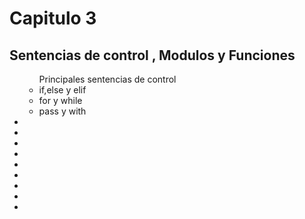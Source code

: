 # Capitulo 3

## Sentencias de control , Modulos y Funciones

<ul>
<ul>Principales sentencias de control<li>if,else y elif</li><li>for y while</li><li>pass y with</li></ul>
<li></li>
<li></li>
<li></li>
<li></li>
<li></li>
<li></li>
<li></li>
<li></li>
<li></li>
</ul>
